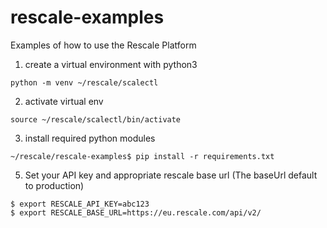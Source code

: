 # rescale-examples
Examples of how to use the Rescale Platform

1. create a virtual environment with python3

```python -m venv ~/rescale/scalectl```


2. activate virtual env

```source ~/rescale/scalectl/bin/activate```

3.  install required python modules

```~/rescale/rescale-examples$ pip install -r requirements.txt ```

5. Set your API key and appropriate rescale base url (The baseUrl default to production)

```
$ export RESCALE_API_KEY=abc123
$ export RESCALE_BASE_URL=https://eu.rescale.com/api/v2/
```
